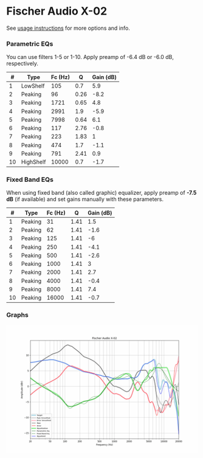 # Fischer Audio X-02
See [usage instructions](https://github.com/jaakkopasanen/AutoEq#usage) for more options and info.

### Parametric EQs
You can use filters 1-5 or 1-10. Apply preamp of -6.4 dB or -6.0 dB, respectively.

|   # | Type      |   Fc (Hz) |    Q |   Gain (dB) |
|-----|-----------|-----------|------|-------------|
|   1 | LowShelf  |       105 | 0.7  |         5.9 |
|   2 | Peaking   |        96 | 0.26 |        -8.2 |
|   3 | Peaking   |      1721 | 0.65 |         4.8 |
|   4 | Peaking   |      2991 | 1.9  |        -5.9 |
|   5 | Peaking   |      7998 | 0.64 |         6.1 |
|   6 | Peaking   |       117 | 2.76 |        -0.8 |
|   7 | Peaking   |       223 | 1.83 |         1   |
|   8 | Peaking   |       474 | 1.7  |        -1.1 |
|   9 | Peaking   |       791 | 2.41 |         0.9 |
|  10 | HighShelf |     10000 | 0.7  |        -1.7 |

### Fixed Band EQs
When using fixed band (also called graphic) equalizer, apply preamp of **-7.5 dB** (if available) and set gains manually with these parameters.

|   # | Type    |   Fc (Hz) |    Q |   Gain (dB) |
|-----|---------|-----------|------|-------------|
|   1 | Peaking |        31 | 1.41 |         1.5 |
|   2 | Peaking |        62 | 1.41 |        -1.6 |
|   3 | Peaking |       125 | 1.41 |        -6   |
|   4 | Peaking |       250 | 1.41 |        -4.1 |
|   5 | Peaking |       500 | 1.41 |        -2.6 |
|   6 | Peaking |      1000 | 1.41 |         3   |
|   7 | Peaking |      2000 | 1.41 |         2.7 |
|   8 | Peaking |      4000 | 1.41 |        -0.4 |
|   9 | Peaking |      8000 | 1.41 |         7.4 |
|  10 | Peaking |     16000 | 1.41 |        -0.7 |

### Graphs
![](./Fischer%20Audio%20X-02.png)
